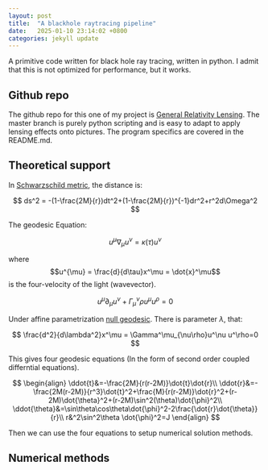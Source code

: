 ```yaml
---
layout: post
title:  "A blackhole raytracing pipeline"
date:   2025-01-10 23:14:02 +0800
categories: jekyll update
---
```


A primitive code written for black hole ray tracing, written in python. I admit that this is not optimized for performance, but it works.

## Github repo

The github repo for this one of my project is [General Relativity Lensing](https://github.com/Zguandi/General_Relativity_Lensing). The master branch is purely python scripting and is easy to adapt to apply lensing effects onto pictures. The program specifics are covered in the README.md.

## Theoretical support

In [Schwarzschild metric](https://en.wikipedia.org/wiki/Schwarzschild_metric), the distance is:

$$
ds^2 = -(1-\frac{2M}{r})dt^2+(1-\frac{2M}{r})^{-1}dr^2+r^2d\Omega^2
$$

The geodesic Equation:

$$
u^{\mu} \nabla_{\mu} u^{\nu} = \kappa(\tau) u^{\nu}
$$

where $$u^{\mu} = \frac{d}{d\tau}x^\mu = \dot{x}^\mu$$ is the four-velocity of the light (wavevector).

$$
u^\mu \partial_\mu u^\nu + \Gamma^\nu_\mu\rho u^\mu u^\rho = 0
$$

Under affine parametrization [null geodesic](https://en.wikipedia.org/wiki/Geodesics_in_general_relativity). There is parameter $\lambda$, that:

$$
\frac{d^2}{d\lambda^2}x^\mu = \Gamma^\mu_{\nu\rho}u^\nu u^\rho=0
$$

This gives four geodesic equations (In the form of second order coupled differntial equations).

$$
\begin{align}
  \ddot{t}&=-\frac{2M}{r(r-2M)}\dot{t}\dot{r}\\
  \ddot{r}&=-\frac{2M(r-2M)}{r^3}\dot{t}^2+\frac{M}{r(r-2M)}\dot{r}^2+(r-2M)\dot{\theta}^2+(r-2M)\sin^2(\theta)\dot{\phi}^2\\
  \ddot{\theta}&=\sin\theta\cos\theta\dot{\phi}^2-2\frac{\dot{r}\dot{\theta}}{r}\\
  r&^2\sin^2\theta \dot{\phi}^2=J
\end{align}
$$

Then we can use the four equations to setup numerical solution methods.

## Numerical methods
